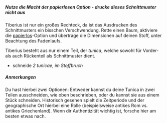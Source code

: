<Tip>

##### Nutze die Macht der *papierlosen* Option - drucke dieses Schnittmuster *nicht* aus  
  
Tiberius ist nur ein großes Rechteck, da ist das Ausdrucken des Schnittmusters ein bisschen Verschwendung. Rette einen Baum, aktiviere die [papierlos](/docs/guide/options/paperless)-Option und übertrage die Dimensionen auf deinen Stoff, unter Beachtung des Fadenlaufs.

</Tip>

Tiberius besteht aus nur einem Teil, der *tunica*, welche sowohl für Vorder- als auch Rückenteil als Schnittmuster dient.

- schneide *2 tunicae*, _im Stoffbruch_

<Note>

##### Anmerkungen  
  
Du hast hierbei zwei Optionen: Entweder kannst du deine Tunica in zwei Teilen ausschneiden, wie oben beschrieben, oder du kannst sie aus einem Stück schneiden. Historisch gesehen spielt die Zeitperiode und der geographische Ort hierbei eine Rolle (beispielsweise antikes Rom vs. antikes Griechenland). Wenn dir Authentizität wichtig ist, forsche hier am besten etwas nach.

</Note>
